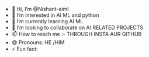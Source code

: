 - 👋 Hi, I’m @Nishant-aiml
- 👀 I’m interested in AI ML and python 
- 🌱 I’m currently learning AI ML
- 💞️ I’m looking to collaborate on AI RELATED PROJECTS
- 📫 How to reach me :- THROUGH INSTA AUR GITHUB
- 😄 Pronouns: HE /HIM
- ⚡ Fun fact: 

<!---
Nishant-aiml/Nishant-aiml is a ✨ special ✨ repository because its `README.md` (this file) appears on your GitHub profile.
You can click the Preview link to take a look at your changes.
--->

